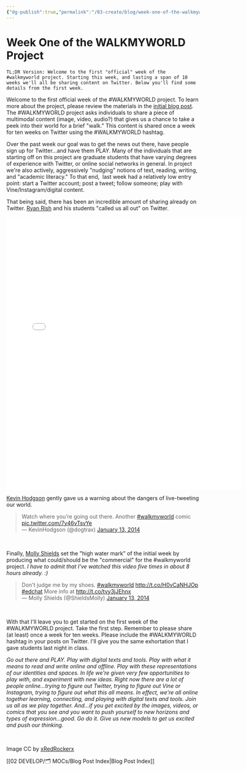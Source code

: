 ```yaml
---
{"dg-publish":true,"permalink":"/03-create/blog/week-one-of-the-walkmyworld-project/","title":"Week One of the #WALKMYWORLD Project","tags":["instagram","vine","walkmyworld"]}
---
```


# Week One of the WALKMYWORLD Project

```
TL;DR Version: Welcome to the first "official" week of the #walkmyworld project. Starting this week, and lasting a span of 10 weeks we'll all be sharing content on Twitter. Below you'll find some details from the first week.
```

Welcome to the first official week of the #WALKMYWORLD project. To learn more about the project, please review the materials in the [initial blog post](http://wiobyrne.com/walkmyworld/). The #WALKMYWORLD project asks individuals to share a piece of multimodal content (image, video, audio?) that gives us a chance to take a peek into their world for a brief "walk." This content is shared once a week for ten weeks on Twitter using the #WALKMYWORLD hashtag.

Over the past week our goal was to get the news out there, have people sign up for Twitter...and have them PLAY. Many of the individuals that are starting off on this project are graduate students that have varying degrees of experience with Twitter, or online social networks in general. In project we're also actively, aggressively "nudging" notions of text, reading, writing, and "academic literacy." To that end,  last week had a relatively low entry point: start a Twitter account; post a tweet; follow someone; play with Vine/Instagram/digital content.

That being said, there has been an incredible amount of sharing already on Twitter. [Ryan Rish](https://twitter.com/ryanrish) and his students "called us all out" on Twitter.

<iframe src="//instagram.com/p/i9lIZ_BYxe/embed/" height="710" width="612" frameborder="0" scrolling="no"></iframe>

[Kevin Hodgson](https://twitter.com/dogtrax) gently gave us a warning about the dangers of live-tweeting our world.

<blockquote class="twitter-tweet" lang="en">Watch where you’re going out there. Another <a href="https://twitter.com/search?q=%23walkmyworld&amp;src=hash">#walkmyworld</a> comic <a href="http://t.co/7y46vTsvYe">pic.twitter.com/7y46vTsvYe</a><div></div>— KevinHodgson (@dogtrax) <a href="https://twitter.com/dogtrax/statuses/422874999444094976">January 13, 2014</a></blockquote> 

<script charset="utf-8" type="text/javascript" src="//platform.twitter.com/widgets.js" async></script>

Finally, [Molly Shields](https://twitter.com/dogtrax) set the "high water mark" of the initial week by producing what could/should be the "commercial" for the #walkmyworld project. _I have to admit that I've watched this video five times in about 8 hours already. :)_

<blockquote class="twitter-tweet" data-partner="tweetdeck">Don't judge me by my shoes. <a href="https://twitter.com/search?q=%23walkmyworld&amp;src=hash">#walkmyworld</a> <a href="http://t.co/H0vCaNHJOp">http://t.co/H0vCaNHJOp</a> <a href="https://twitter.com/search?q=%23edchat&amp;src=hash">#edchat</a> More info at <a href="http://t.co/tvy3jJEhnx">http://t.co/tvy3jJEhnx</a><div></div>— Molly Shields (@ShieldsMolly) <a href="https://twitter.com/ShieldsMolly/statuses/422762108934438912">January 13, 2014</a></blockquote> 

With that I'll leave you to get started on the first week of the #WALKMYWORLD project. Take the first step. Remember to please share (at least) once a week for ten weeks. Please include the #WALKMYWORLD hashtag in your posts on Twitter. I'll give you the same exhortation that I gave students last night in class.

_Go out there and PLAY. Play with digital texts and tools. Play with what it means to read and write online and offline. Play with these representations of our identities and spaces. In life we're given very few opportunities to play with, and experiment with new ideas. Right now there are a lot of people online...trying to figure out Twitter, trying to figure out Vine or Instagram, trying to figure out what this all means. In effect, we're all online together learning, connecting, and playing with digital texts and tools. Join us all as we play together. And...if you get excited by the images, videos, or comics that you see and you want to push yourself to new horizons and types of expression...good. Go do it. Give us new models to get us excited and push our thinking._

 

Image CC by [xRedRockerx](http://www.deviantart.com/art/Walking-251779655)

[[02 DEVELOP/🗂️ MOCs/Blog Post Index\|Blog Post Index]]